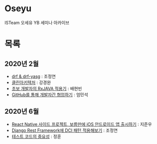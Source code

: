 # Oseyu
ISTeam 오세유 YB 세미나 아카이브 

# 목록 
## 2020년 2월
* [drf & drf-yasg](/2020년%202월/drf%20%26%20drf-yasg.pdf) : 조정연
* [클린아키텍처](/2020년%202월/클린아키텍처.pdf) : 강경완
* [초보 개발자의 RxJAVA 적용기](/2020년%202월/초보%20개발자의%20RxJAVA%20적용기.pdf) : 배현빈
* [GitHub를 통해 개발자간 협업하기](/2020년%202월/GitHub를%20통해%20개발자간%20협업하기.pdf) : 엄민석

## 2020년 6월
* [React Native 사이드 프로젝트, 보름만에 iOS 안드로이드 앱 출시하기](/2020년%206월/React%20Native%20사이드%20프로젝트%2C%20보름만에%20iOS%20안드로이드%20앱%20출시하기.pdf) : 지준우
* [Django Rest Framework에 DCI 패턴 적용해보기](/2020년%206월//Django%20Rest%20Framework에%20DCI%20패턴%20적용해보기.pdf) : 조정연
* [테스트 코드의 중요성](/2020년%206월/테스트%20코드의%20중요성.pdf) : 정훈
